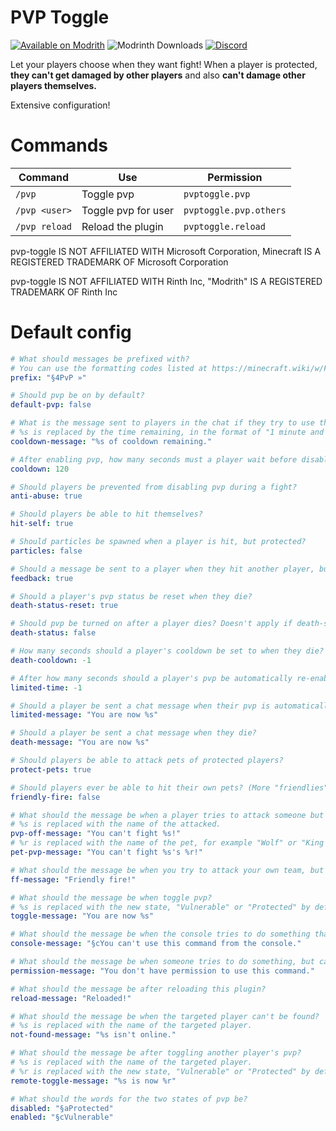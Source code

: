 # PVP Toggle
[![Available on Modrith](https://img.shields.io/badge/available-on_modrinth-green)](https://modrinth.com/plugin/pvp-toggle)
![Modrinth Downloads](https://img.shields.io/modrinth/dt/XIb24zNt)
[![Discord](https://img.shields.io/discord/790676398602715208)](https://discord.gg/HAS9rmcWZF)

Let your players choose when they want fight! When a player is protected, **they can't get damaged by other players** and also **can't damage other players themselves.**

Extensive configuration!

# Commands
 
| Command       | Use                 | Permission             |
|---------------|---------------------|------------------------|
| `/pvp`        | Toggle pvp          | `pvptoggle.pvp`        |
| `/pvp <user>` | Toggle pvp for user | `pvptoggle.pvp.others` |
| `/pvp reload` | Reload the plugin   | `pvptoggle.reload`     |

pvp-toggle IS NOT AFFILIATED WITH Microsoft Corporation, Minecraft IS A REGISTERED TRADEMARK OF Microsoft Corporation

pvp-toggle IS NOT AFFILIATED WITH Rinth Inc, "Modrith" IS A REGISTERED TRADEMARK OF Rinth Inc

# Default config
```yml
# What should messages be prefixed with?
# You can use the formatting codes listed at https://minecraft.wiki/w/Formatting_codes#Color_codes
prefix: "§4PvP »"

# Should pvp be on by default?
default-pvp: false

# What is the message sent to players in the chat if they try to use the pvp command while on cooldown?
# %s is replaced by the time remaining, in the format of "1 minute and 32 seconds" or "32 seconds"
cooldown-message: "%s of cooldown remaining."

# After enabling pvp, how many seconds must a player wait before disabling it?
cooldown: 120

# Should players be prevented from disabling pvp during a fight?
anti-abuse: true

# Should players be able to hit themselves?
hit-self: true

# Should particles be spawned when a player is hit, but protected?
particles: false

# Should a message be sent to a player when they hit another player, but fail because that player is protected?
feedback: true

# Should a player's pvp status be reset when they die?
death-status-reset: true

# Should pvp be turned on after a player dies? Doesn't apply if death-status-reset is false.
death-status: false

# How many seconds should a player's cooldown be set to when they die? -1 to disable.
death-cooldown: -1

# After how many seconds should a player's pvp be automatically re-enabled? -1 to disable.
limited-time: -1

# Should a player be sent a chat message when their pvp is automatically re-enabled?
limited-message: "You are now %s"

# Should a player be sent a chat message when they die?
death-message: "You are now %s"

# Should players be able to attack pets of protected players?
protect-pets: true

# Should players ever be able to hit their own pets? (More "friendlies" coming soon)
friendly-fire: false

# What should the message be when a player tries to attack someone but fails because they're protected?
# %s is replaced with the name of the attacked.
pvp-off-message: "You can't fight %s!"
# %r is replaced with the name of the pet, for example "Wolf" or "King George II."
pet-pvp-message: "You can't fight %s's %r!"

# What should the message be when you try to attack your own team, but fail because friendly-fire is false?
ff-message: "Friendly fire!"

# What should the message be when toggle pvp?
# %s is replaced with the new state, "Vulnerable" or "Protected" by default.
toggle-message: "You are now %s"

# What should the message be when the console tries to do something that only players can do?
console-message: "§cYou can't use this command from the console."

# What should the message be when someone tries to do something, but can't because they don't have permission to?
permission-message: "You don't have permission to use this command."

# What should the message be after reloading this plugin?
reload-message: "Reloaded!"

# What should the message be when the targeted player can't be found?
# %s is replaced with the name of the targeted player.
not-found-message: "%s isn't online."

# What should the message be after toggling another player's pvp?
# %s is replaced with the name of the targeted player.
# %r is replaced with the new state, "Vulnerable" or "Protected" by default.
remote-toggle-message: "%s is now %r"

# What should the words for the two states of pvp be?
disabled: "§aProtected"
enabled: "§cVulnerable"
```
